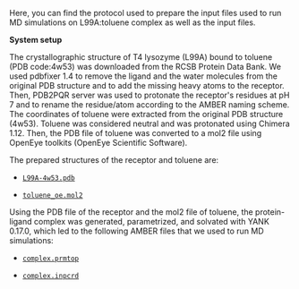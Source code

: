 Here, you can find the protocol used to prepare the input files used to run MD simulations on L99A:toluene complex as well as the input files.

**System setup**

The crystallographic structure of T4 lysozyme (L99A) bound to toluene (PDB code:4w53) was downloaded from the RCSB Protein Data Bank. We used pdbfixer 1.4 to remove the ligand and the water molecules from the original PDB structure and to add the missing heavy atoms to the receptor. Then, PDB2PQR server was used to protonate the receptor's residues at pH 7 and to rename the residue/atom according to the AMBER naming scheme.
The coordinates of toluene were extracted from the original PDB structure (4w53). Toluene was considered neutral and was protonated using Chimera 1.12. Then, the PDB file of toluene was converted to a mol2 file using OpenEye toolkits (OpenEye Scientific Software).

The prepared structures of the receptor and toluene are:

- [`L99A-4w53.pdb`](L99A-4w53.pdb)

- [`toluene_oe.mol2`](toluene_oe.mol2)

Using the PDB file of the receptor and the mol2 file of toluene, the protein-ligand complex was generated, parametrized, and solvated with YANK 0.17.0, which led to the following AMBER files that we used to run MD simulations:

- [`complex.prmtop`](complex.prmtop)

- [`complex.inpcrd`](complex.inpcrd)
